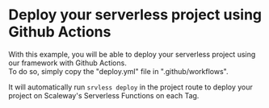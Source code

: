# Deploy your serverless project using Github Actions

With this example, you will be able to deploy your serverless project using our framework with Github Actions.  
To do so, simply copy the "deploy.yml" file in ".github/workflows".

It will automatically run `srvless deploy` in the project route to deploy your project on Scaleway's Serverless Functions on each Tag.
